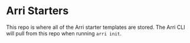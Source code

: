 # Arri Starters

This repo is where all of the Arri starter templates are stored. The Arri CLI will pull from this repo when running `arri init`.
